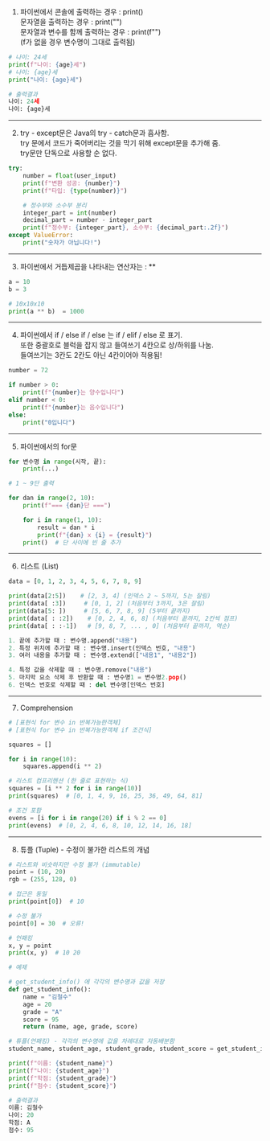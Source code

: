 1. 파이썬에서 콘솔에 출력하는 경우 : print()  
   문자열을 출력하는 경우 : print("")  
   문자열과 변수를 함께 출력하는 경우 : print(f"")  
   (f가 없을 경우 변수명이 그대로 출력됨)

```py
# 나이: 24세
print(f"나이: {age}세")
# 나이: {age}세
print("나이: {age}세")
```

```py
# 출력결과
나이: 24세
나이: {age}세
```

---

2. try - except문은 Java의 try - catch문과 흡사함.  
   try 문에서 코드가 죽어버리는 것을 막기 위해 except문을 추가해 줌.  
   try문만 단독으로 사용할 순 없다.

```py
try:
    number = float(user_input)
    print(f"변환 성공: {number}")
    print(f"타입: {type(number)}")

    # 정수부와 소수부 분리
    integer_part = int(number)
    decimal_part = number - integer_part
    print(f"정수부: {integer_part}, 소수부: {decimal_part:.2f}")
except ValueError:
    print("숫자가 아닙니다!")
```

---

3. 파이썬에서 거듭제곱을 나타내는 연산자는 : \*\*

```py
a = 10
b = 3

# 10x10x10
print(a ** b)  = 1000
```

---

4. 파이썬에서 if / else if / else 는 if / elif / else 로 표기.  
   또한 중괄호로 블럭을 잡지 않고 들여쓰기 4칸으로 상/하위를 나눔.  
   들여쓰기는 3칸도 2칸도 아닌 4칸이어야 적용됨!

```py
number = 72

if number > 0:
    print(f"{number}는 양수입니다")
elif number < 0:
    print(f"{number}는 음수입니다")
else:
    print("0입니다")
```

---

5.  파이썬에서의 for문

```py
for 변수명 in range(시작, 끝):
    print(...)
```

```py
# 1 ~ 9단 출력

for dan in range(2, 10):
    print(f"=== {dan}단 ===")

    for i in range(1, 10):
        result = dan * i
        print(f"{dan} x {i} = {result}")
    print()  # 단 사이에 빈 줄 추가
```

---

6. 리스트 (List)

```py
data = [0, 1, 2, 3, 4, 5, 6, 7, 8, 9]

print(data[2:5])    # [2, 3, 4] (인덱스 2 ~ 5까지, 5는 잘림)
print(data[ :3])     # [0, 1, 2] (처음부터 3까지, 3은 잘림)
print(data[5: ])     # [5, 6, 7, 8, 9] (5부터 끝까지)
print(data[ : :2])    # [0, 2, 4, 6, 8] (처음부터 끝까지, 2칸씩 점프)
print(data[ : :-1])   # [9, 8, 7, ... , 0] (처음부터 끝까지, 역순)
```

```py
1. 끝에 추가할 때 : 변수명.append("내용")
2. 특정 위치에 추가할 때 : 변수명.insert(인덱스 번호, "내용")
3. 여러 내용을 추가할 때 : 변수명.extend(["내용1", "내용2"])

4. 특정 값을 삭제할 때 : 변수명.remove("내용")
5. 마지막 요소 삭제 후 반환할 때 : 변수명1 = 변수명2.pop()
6. 인덱스 번호로 삭제할 때 : del 변수명[인덱스 번호]
```

---

7. Comprehension

```py
# [표현식 for 변수 in 반복가능한객체]
# [표현식 for 변수 in 반복가능한객체 if 조건식]

squares = []

for i in range(10):
    squares.append(i ** 2)

# 리스트 컴프리헨션 (한 줄로 표현하는 식)
squares = [i ** 2 for i in range(10)]
print(squares)  # [0, 1, 4, 9, 16, 25, 36, 49, 64, 81]

# 조건 포함
evens = [i for i in range(20) if i % 2 == 0]
print(evens)  # [0, 2, 4, 6, 8, 10, 12, 14, 16, 18]
```

---

8. 튜플 (Tuple) - 수정이 불가한 리스트의 개념

```py
# 리스트와 비슷하지만 수정 불가 (immutable)
point = (10, 20)
rgb = (255, 128, 0)

# 접근은 동일
print(point[0])  # 10

# 수정 불가
point[0] = 30  # 오류!

# 언패킹
x, y = point
print(x, y)  # 10 20
```

```py
# 예제

# get_student_info() 에 각각의 변수명과 값을 저장
def get_student_info():
    name = "김철수"
    age = 20
    grade = "A"
    score = 95
    return (name, age, grade, score)

# 튜플(언패킹) - 각각의 변수명에 값을 차례대로 자동배분함
student_name, student_age, student_grade, student_score = get_student_info()

print(f"이름: {student_name}")
print(f"나이: {student_age}")
print(f"학점: {student_grade}")
print(f"점수: {student_score}")
```

```py
# 출력결과
이름: 김철수
나이: 20
학점: A
점수: 95
```
